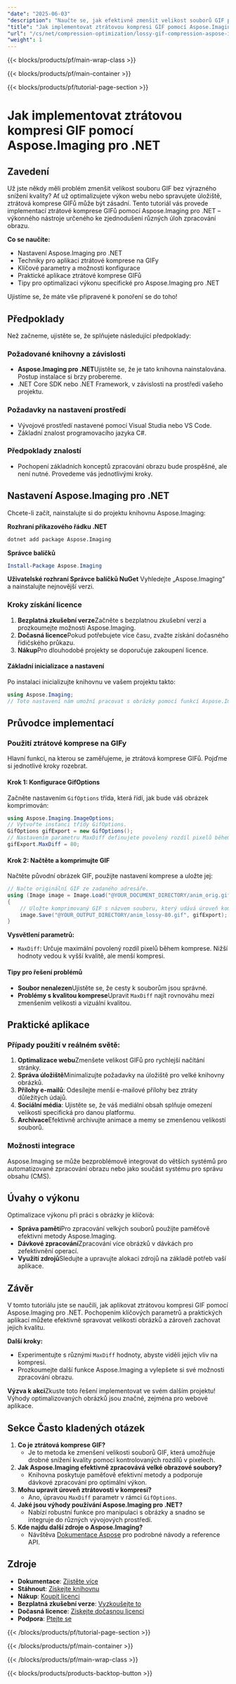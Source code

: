 ```yaml
---
"date": "2025-06-03"
"description": "Naučte se, jak efektivně zmenšit velikost souborů GIF pomocí ztrátové komprese pomocí Aspose.Imaging pro .NET. Optimalizujte obrázky pro webový výkon a správu úložiště."
"title": "Jak implementovat ztrátovou kompresi GIF pomocí Aspose.Imaging pro .NET"
"url": "/cs/net/compression-optimization/lossy-gif-compression-aspose-imaging-dotnet/"
"weight": 1
---
```


{{< blocks/products/pf/main-wrap-class >}}

{{< blocks/products/pf/main-container >}}

{{< blocks/products/pf/tutorial-page-section >}}
# Jak implementovat ztrátovou kompresi GIF pomocí Aspose.Imaging pro .NET

## Zavedení
Už jste někdy měli problém zmenšit velikost souboru GIF bez výrazného snížení kvality? Ať už optimalizujete výkon webu nebo spravujete úložiště, ztrátová komprese GIFů může být zásadní. Tento tutoriál vás provede implementací ztrátové komprese GIFů pomocí Aspose.Imaging pro .NET – výkonného nástroje určeného ke zjednodušení různých úloh zpracování obrazu.

**Co se naučíte:**
- Nastavení Aspose.Imaging pro .NET
- Techniky pro aplikaci ztrátové komprese na GIFy
- Klíčové parametry a možnosti konfigurace
- Praktické aplikace ztrátové komprese GIFů
- Tipy pro optimalizaci výkonu specifické pro Aspose.Imaging pro .NET

Ujistíme se, že máte vše připravené k ponoření se do toho!

## Předpoklady
Než začneme, ujistěte se, že splňujete následující předpoklady:

### Požadované knihovny a závislosti
- **Aspose.Imaging pro .NET**Ujistěte se, že je tato knihovna nainstalována. Postup instalace si brzy probereme.
- .NET Core SDK nebo .NET Framework, v závislosti na prostředí vašeho projektu.

### Požadavky na nastavení prostředí
- Vývojové prostředí nastavené pomocí Visual Studia nebo VS Code.
- Základní znalost programovacího jazyka C#.

### Předpoklady znalostí
- Pochopení základních konceptů zpracování obrazu bude prospěšné, ale není nutné. Provedeme vás jednotlivými kroky.

## Nastavení Aspose.Imaging pro .NET
Chcete-li začít, nainstalujte si do projektu knihovnu Aspose.Imaging:

**Rozhraní příkazového řádku .NET**
```bash
dotnet add package Aspose.Imaging
```

**Správce balíčků**
```powershell
Install-Package Aspose.Imaging
```

**Uživatelské rozhraní Správce balíčků NuGet**
Vyhledejte „Aspose.Imaging“ a nainstalujte nejnovější verzi.

### Kroky získání licence
1. **Bezplatná zkušební verze**Začněte s bezplatnou zkušební verzí a prozkoumejte možnosti Aspose.Imaging.
2. **Dočasná licence**Pokud potřebujete více času, zvažte získání dočasného řidičského průkazu.
3. **Nákup**Pro dlouhodobé projekty se doporučuje zakoupení licence.

#### Základní inicializace a nastavení
Po instalaci inicializujte knihovnu ve vašem projektu takto:
```csharp
using Aspose.Imaging;
// Toto nastavení nám umožní pracovat s obrázky pomocí funkcí Aspose.Imaging.
```

## Průvodce implementací

### Použití ztrátové komprese na GIFy
Hlavní funkcí, na kterou se zaměřujeme, je ztrátová komprese GIFů. Pojďme si jednotlivé kroky rozebrat.

#### Krok 1: Konfigurace GifOptions
Začněte nastavením `GifOptions` třída, která řídí, jak bude váš obrázek komprimován:
```csharp
using Aspose.Imaging.ImageOptions;
// Vytvořte instanci třídy GifOptions.
GifOptions gifExport = new GifOptions();
// Nastavením parametru MaxDiff definujete povolený rozdíl pixelů během komprese. Hodnota 80 je optimální pro ztrátovou kompresi.
gifExport.MaxDiff = 80;
```

#### Krok 2: Načtěte a komprimujte GIF
Načtěte původní obrázek GIF, použijte nastavení komprese a uložte jej:
```csharp
// Načte originální GIF ze zadaného adresáře.
using (Image image = Image.Load("@YOUR_DOCUMENT_DIRECTORY/anim_orig.gif"))
{
    // Uložte komprimovaný GIF s názvem souboru, který udává úroveň komprese.
    image.Save("@YOUR_OUTPUT_DIRECTORY/anim_lossy-80.gif", gifExport);
}
```

**Vysvětlení parametrů:**
- `MaxDiff`: Určuje maximální povolený rozdíl pixelů během komprese. Nižší hodnoty vedou k vyšší kvalitě, ale menší kompresi.

#### Tipy pro řešení problémů
- **Soubor nenalezen**Ujistěte se, že cesty k souborům jsou správné.
- **Problémy s kvalitou komprese**Upravit `MaxDiff` najít rovnováhu mezi zmenšením velikosti a vizuální kvalitou.

## Praktické aplikace

### Případy použití v reálném světě:
1. **Optimalizace webu**Zmenšete velikost GIFů pro rychlejší načítání stránky.
2. **Správa úložiště**Minimalizujte požadavky na úložiště pro velké knihovny obrázků.
3. **Přílohy e-mailů**: Odesílejte menší e-mailové přílohy bez ztráty důležitých údajů.
4. **Sociální média**: Ujistěte se, že váš mediální obsah splňuje omezení velikosti specifická pro danou platformu.
5. **Archivace**Efektivně archivujte animace a memy se zmenšenou velikostí souborů.

### Možnosti integrace
Aspose.Imaging se může bezproblémově integrovat do větších systémů pro automatizované zpracování obrazu nebo jako součást systému pro správu obsahu (CMS).

## Úvahy o výkonu
Optimalizace výkonu při práci s obrázky je klíčová:
- **Správa paměti**Pro zpracování velkých souborů použijte paměťově efektivní metody Aspose.Imaging.
- **Dávkové zpracování**Zpracování více obrázků v dávkách pro zefektivnění operací.
- **Využití zdrojů**Sledujte a upravujte alokaci zdrojů na základě potřeb vaší aplikace.

## Závěr
V tomto tutoriálu jste se naučili, jak aplikovat ztrátovou kompresi GIF pomocí Aspose.Imaging pro .NET. Pochopením klíčových parametrů a praktických aplikací můžete efektivně spravovat velikosti obrázků a zároveň zachovat jejich kvalitu.

**Další kroky:**
- Experimentujte s různými `MaxDiff` hodnoty, abyste viděli jejich vliv na kompresi.
- Prozkoumejte další funkce Aspose.Imaging a vylepšete si své možnosti zpracování obrazu.

**Výzva k akci**Zkuste toto řešení implementovat ve svém dalším projektu! Výhody optimalizovaných obrázků jsou značné, zejména pro webové aplikace.

## Sekce Často kladených otázek
1. **Co je ztrátová komprese GIF?**
   - Je to metoda ke zmenšení velikosti souborů GIF, která umožňuje drobné snížení kvality pomocí kontrolovaných rozdílů v pixelech.
2. **Jak Aspose.Imaging efektivně zpracovává velké obrazové soubory?**
   - Knihovna poskytuje paměťově efektivní metody a podporuje dávkové zpracování pro optimální výkon.
3. **Mohu upravit úroveň ztrátovosti v kompresi?**
   - Ano, úpravou `MaxDiff` parametr v rámci `GifOptions`.
4. **Jaké jsou výhody používání Aspose.Imaging pro .NET?**
   - Nabízí robustní funkce pro manipulaci s obrázky a snadno se integruje do různých vývojových prostředí.
5. **Kde najdu další zdroje o Aspose.Imaging?**
   - Návštěva [Dokumentace Aspose](https://reference.aspose.com/imaging/net/) pro podrobné návody a reference API.

## Zdroje
- **Dokumentace**: [Zjistěte více](https://reference.aspose.com/imaging/net/)
- **Stáhnout**: [Získejte knihovnu](https://releases.aspose.com/imaging/net/)
- **Nákup**: [Koupit licenci](https://purchase.aspose.com/buy)
- **Bezplatná zkušební verze**: [Vyzkoušejte to](https://releases.aspose.com/imaging/net/)
- **Dočasná licence**: [Získejte dočasnou licenci](https://purchase.aspose.com/temporary-license/)
- **Podpora**: [Ptejte se](https://forum.aspose.com/c/imaging/10)

{{< /blocks/products/pf/tutorial-page-section >}}

{{< /blocks/products/pf/main-container >}}

{{< /blocks/products/pf/main-wrap-class >}}

{{< blocks/products/products-backtop-button >}}